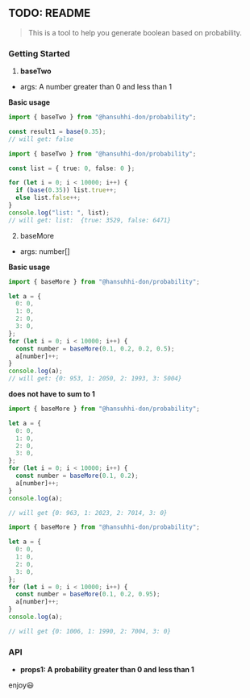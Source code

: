 ## TODO: README

> This is a tool to help you generate boolean based on probability.

### Getting Started


1. **baseTwo**
- args: A number greater than 0 and less than 1

**Basic usage**

```typescript
import { baseTwo } from "@hansuhhi-don/probability";

const result1 = base(0.35);
// will get: false
```

```typescript
import { baseTwo } from "@hansuhhi-don/probability";

const list = { true: 0, false: 0 };

for (let i = 0; i < 10000; i++) {
  if (base(0.35)) list.true++;
  else list.false++;
}
console.log("list: ", list);
// will get: list:  {true: 3529, false: 6471}

```

2. baseMore

- args: number[]

**Basic usage**

```typescript
import { baseMore } from "@hansuhhi-don/probability";

let a = {
  0: 0,
  1: 0,
  2: 0,
  3: 0,
};
for (let i = 0; i < 10000; i++) {
  const number = baseMore(0.1, 0.2, 0.2, 0.5);
  a[number]++;
}
console.log(a);
// will get: {0: 953, 1: 2050, 2: 1993, 3: 5004}
```
**does not have to sum to 1**

```typescript
import { baseMore } from "@hansuhhi-don/probability";

let a = {
  0: 0,
  1: 0,
  2: 0,
  3: 0,
};
for (let i = 0; i < 10000; i++) {
  const number = baseMore(0.1, 0.2);
  a[number]++;
}
console.log(a);

// will get {0: 963, 1: 2023, 2: 7014, 3: 0}
```

```typescript
import { baseMore } from "@hansuhhi-don/probability";

let a = {
  0: 0,
  1: 0,
  2: 0,
  3: 0,
};
for (let i = 0; i < 10000; i++) {
  const number = baseMore(0.1, 0.2, 0.95);
  a[number]++;
}
console.log(a);

// will get {0: 1006, 1: 1990, 2: 7004, 3: 0}
```

### API

* **props1: A probability greater than 0 and less than 1**


enjoy😃